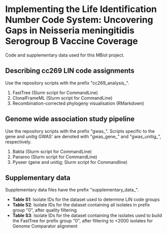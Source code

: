 # Implementing the Life Identification Number Code System: Uncovering Gaps in Neisseria meningitidis Serogroup B Vaccine Coverage
Code and supplementary data used for this MBiol project.

## Describing cc269 LIN code assignments
Use the repository scripts with the prefix "cc269_analysis_".

1. FastTree (Slurm script for CommandLine)
2. ClonalFrameML (Slurm script for CommandLine)
3. Recombination-corrected phylogeny visualisation (RMarkdown)

## Genome wide association study pipeline
Use the repository scripts with the prefix "gwas_".
Scripts specific to the gene and unitig GWAS' are denoted with "gwas_gene_" and "gwas_unitig_", respectively.

1. Bakta (Slurm script for CommandLine)
2. Panaroo (Slurm script for CommandLine)
3. Pyseer (gene and unitig; Slurm script for Commandline)

## Supplementary data
Supplementary data files have the prefix "supplementary_data_".  
- **Table S1**: Isolate IDs for the dataset used to determine LIN code groups  
- **Table S2**: Isolate IDs for the dataset containing all isolates in prefix group "0", after quality filtering  
- **Table S3**: Isolate IDs for the dataset containing the isolates used to build the FastTree for prefix group "0", after filtering to <2000 isolates for Genome Comparator alignment  
